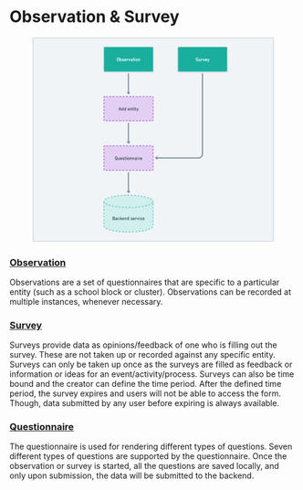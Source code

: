 # Observation & Survey



<figure><img src="../../../.gitbook/assets/0024ac2b-afcf-4031-9b42-15627b3f334c.png" alt=""><figcaption></figcaption></figure>

### [Observation](https://sunbird-ed.github.io/docs/mobile/modules/ObservationModule.html)

&#x20;Observations are a set of questionnaires that are specific to a particular entity (such as a school block or cluster). Observations can be recorded at multiple instances, whenever necessary.



### [Survey](https://sunbird-ed.github.io/docs/mobile/modules/SurveyModule.html)

Surveys provide data as opinions/feedback of one who is filling out the survey. These are not taken up or recorded against any specific entity. Surveys can only be taken up once as the surveys are filled as feedback or information or ideas for an event/activity/process. Surveys can also be time bound and the creator can define the time period. After the defined time period, the survey expires and users will not be able to access the form. Though, data submitted by any user before expiring is always available.

### &#x20;[Questionnaire](https://sunbird-ed.github.io/docs/mobile/modules/QuestionnairePageModule.html)

The questionnaire is used for rendering different types of questions. Seven different types of questions are supported by the questionnaire. Once the observation or survey is started, all the questions are saved locally, and only upon submission, the data will be submitted to the backend.
